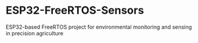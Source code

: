 # ESP32-FreeRTOS-Sensors
ESP32-based FreeRTOS project for environmental monitoring and sensing in precision agriculture
